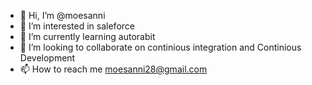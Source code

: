 - 👋 Hi, I’m @moesanni
- 👀 I’m interested in saleforce
- 🌱 I’m currently learning autorabit
- 💞️ I’m looking to collaborate on continious integration and Continious Development
- 📫 How to reach me moesanni28@gmail.com

<!---
moesanni/moesanni is a ✨ special ✨ repository because its `README.md` (this file) appears on your GitHub profile.
You can click the Preview link to take a look at your changes.
--->
